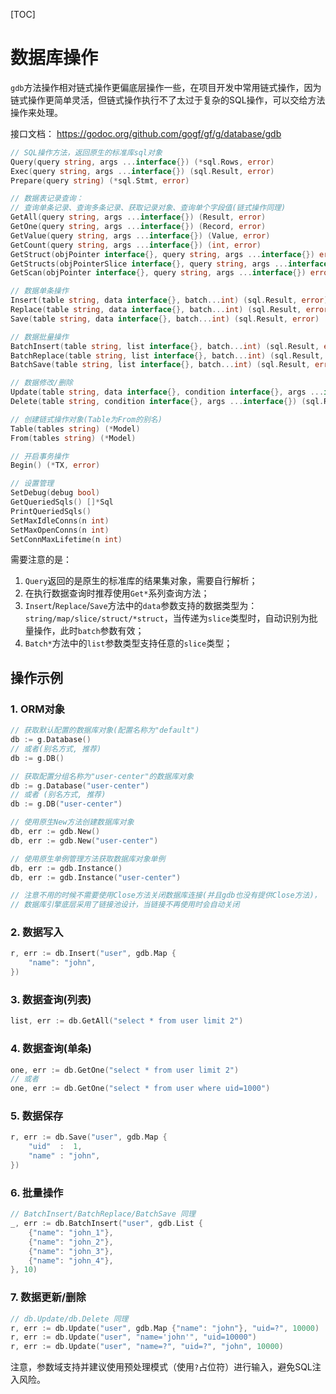 
[TOC]

# 数据库操作

`gdb`方法操作相对链式操作更偏底层操作一些，在项目开发中常用链式操作，因为链式操作更简单灵活，但链式操作执行不了太过于复杂的SQL操作，可以交给方法操作来处理。

接口文档：
https://godoc.org/github.com/gogf/gf/g/database/gdb

```go
// SQL操作方法，返回原生的标准库sql对象
Query(query string, args ...interface{}) (*sql.Rows, error)
Exec(query string, args ...interface{}) (sql.Result, error)
Prepare(query string) (*sql.Stmt, error)

// 数据表记录查询：
// 查询单条记录、查询多条记录、获取记录对象、查询单个字段值(链式操作同理)
GetAll(query string, args ...interface{}) (Result, error)
GetOne(query string, args ...interface{}) (Record, error)
GetValue(query string, args ...interface{}) (Value, error)
GetCount(query string, args ...interface{}) (int, error)
GetStruct(objPointer interface{}, query string, args ...interface{}) error
GetStructs(objPointerSlice interface{}, query string, args ...interface{}) error
GetScan(objPointer interface{}, query string, args ...interface{}) error

// 数据单条操作
Insert(table string, data interface{}, batch...int) (sql.Result, error)
Replace(table string, data interface{}, batch...int) (sql.Result, error)
Save(table string, data interface{}, batch...int) (sql.Result, error)

// 数据批量操作
BatchInsert(table string, list interface{}, batch...int) (sql.Result, error)
BatchReplace(table string, list interface{}, batch...int) (sql.Result, error)
BatchSave(table string, list interface{}, batch...int) (sql.Result, error)

// 数据修改/删除
Update(table string, data interface{}, condition interface{}, args ...interface{}) (sql.Result, error)
Delete(table string, condition interface{}, args ...interface{}) (sql.Result, error)

// 创建链式操作对象(Table为From的别名)
Table(tables string) (*Model)
From(tables string) (*Model)

// 开启事务操作
Begin() (*TX, error)

// 设置管理
SetDebug(debug bool)
GetQueriedSqls() []*Sql
PrintQueriedSqls()
SetMaxIdleConns(n int)
SetMaxOpenConns(n int)
SetConnMaxLifetime(n int)
```

需要注意的是：
1. `Query`返回的是原生的标准库的结果集对象，需要自行解析；
1. 在执行数据查询时推荐使用`Get*`系列查询方法；
1. `Insert`/`Replace`/`Save`方法中的`data`参数支持的数据类型为：`string/map/slice/struct/*struct`，当传递为`slice`类型时，自动识别为批量操作，此时`batch`参数有效；
1. `Batch*`方法中的`list`参数类型支持任意的`slice`类型；


## 操作示例


### 1. ORM对象
```go
// 获取默认配置的数据库对象(配置名称为"default")
db := g.Database()
// 或者(别名方式, 推荐)
db := g.DB()

// 获取配置分组名称为"user-center"的数据库对象
db := g.Database("user-center")
// 或者 (别名方式, 推荐)
db := g.DB("user-center")

// 使用原生New方法创建数据库对象
db, err := gdb.New()
db, err := gdb.New("user-center")

// 使用原生单例管理方法获取数据库对象单例
db, err := gdb.Instance()
db, err := gdb.Instance("user-center")

// 注意不用的时候不需要使用Close方法关闭数据库连接(并且gdb也没有提供Close方法)，
// 数据库引擎底层采用了链接池设计，当链接不再使用时会自动关闭
```

### 2. 数据写入
```go
r, err := db.Insert("user", gdb.Map {
    "name": "john",
})
```

### 3. 数据查询(列表)
```go
list, err := db.GetAll("select * from user limit 2")
```

### 4. 数据查询(单条)
```go
one, err := db.GetOne("select * from user limit 2")
// 或者
one, err := db.GetOne("select * from user where uid=1000")
```

### 5. 数据保存
```go
r, err := db.Save("user", gdb.Map {
    "uid"  :  1,
    "name" : "john",
})
```

### 6. 批量操作
```go
// BatchInsert/BatchReplace/BatchSave 同理
_, err := db.BatchInsert("user", gdb.List {
    {"name": "john_1"},
    {"name": "john_2"},
    {"name": "john_3"},
    {"name": "john_4"},
}, 10)
```

### 7. 数据更新/删除
```go
// db.Update/db.Delete 同理
r, err := db.Update("user", gdb.Map {"name": "john"}, "uid=?", 10000)
r, err := db.Update("user", "name='john'", "uid=10000")
r, err := db.Update("user", "name=?", "uid=?", "john", 10000)
```
注意，参数域支持并建议使用预处理模式（使用`?`占位符）进行输入，避免SQL注入风险。

